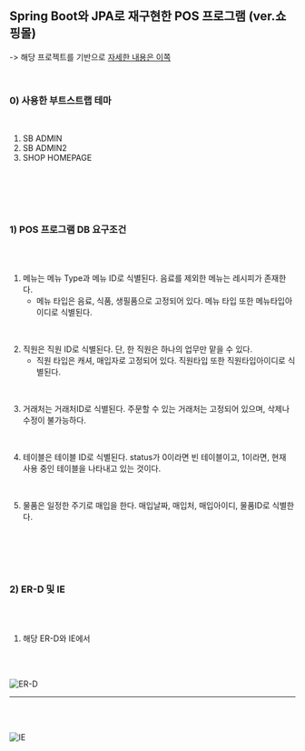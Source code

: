 ## Spring Boot와 JPA로 재구현한 POS 프로그램 (ver.쇼핑몰) 

-> 해당 프로젝트를 기반으로 [자세한 내용은 이쪽](https://github.com/Slowth-KIM/univ-csProject/tree/main/DB%2BC_POS%20Implement)



<br>

### 0) 사용한 부트스트랩 테마

<br>

1. SB ADMIN
3. SB ADMIN2
4. SHOP HOMEPAGE


<br>
<br>
<br>
<br>



### 1) POS 프로그램 DB 요구조건
<br>
<br>

1. 메뉴는 메뉴 Type과 메뉴 ID로 식별된다. 음료를 제외한 메뉴는 레시피가 존재한다.
    - 메뉴 타입은 음료, 식품, 생필품으로 고정되어 있다. 메뉴 타입 또한 메뉴타입아이디로 식별된다.

<br>

2. 직원은 직원 ID로 식별된다. 단, 한 직원은 하나의 업무만 맡을 수 있다.
    - 직원 타입은 캐셔, 매입자로 고정되어 있다. 직원타입 또한 직원타입아이디로 식별된다.

<br>

3. 거래처는 거래처ID로 식별된다. 주문할 수 있는 거래처는 고정되어 있으며, 삭제나 수정이 불가능하다. 

<br>

4. 테이블은 테이블 ID로 식별된다. status가 0이라면 빈 테이블이고, 1이라면, 현재 사용 중인 테이블을 나타내고 있는 것이다. 

<br>

5. 물품은 일정한 주기로 매입을 한다. 매입날짜, 매입처, 매입아이디, 물품ID로 식별한다. 


<br>
<br>
<br>
<br>



### 2) ER-D 및 IE

<br>
<br>

1. 해당 ER-D와 IE에서 

<br>
<br>


![ER-D](https://github.com/Slowth-KIM/univ-csProject/blob/main/DB%2BC_POS%20Implement/images/ER-D.png)


******************


<br>
<br>

![IE](https://github.com/Slowth-KIM/univ-csProject/blob/main/DB%2BC_POS%20Implement/images/IE.png)
